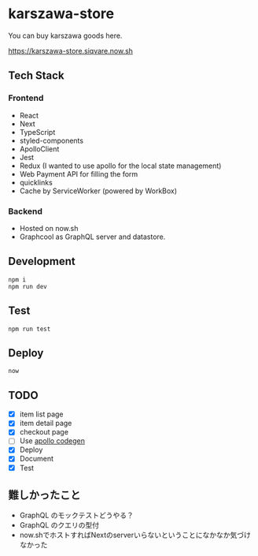 # karszawa-store

You can buy karszawa goods here.

https://karszawa-store.siqvare.now.sh

## Tech Stack

### Frontend

- React
- Next
- TypeScript
- styled-components
- ApolloClient
- Jest
- Redux (I wanted to use apollo for the local state management)
- Web Payment API for filling the form
- quicklinks
- Cache by ServiceWorker (powered by WorkBox)

### Backend

- Hosted on now.sh
- Graphcool as GraphQL server and datastore.

## Development

```
npm i
npm run dev
```

## Test

```
npm run test
```

## Deploy

```
now
```

## TODO

- [x] item list page
- [x] item detail page
- [x] checkout page
- [ ] Use [apollo codegen](https://github.com/apollographql/apollo-tooling)
- [x] Deploy
- [x] Document
- [x] Test

## 難しかったこと

- GraphQL のモックテストどうやる？
- GraphQL のクエリの型付
- now.shでホストすればNextのserverいらないということになかなか気づけなかった
